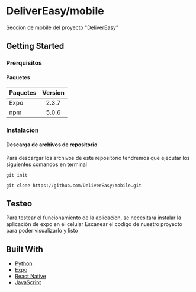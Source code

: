 # DeliverEasy/mobile

Seccion de mobile del proyecto "DeliverEasy"

## Getting Started

### Prerquisitos

#### Paquetes

| Paquetes | Version |
|:---|:---:|
| Expo | 2.3.7 |
| npm | 5.0.6 |


### Instalacion

#### Descarga de archivos de repositorio

Para descargar los archivos de este repositorio tendremos que ejecutar los siguientes comandos en terminal
```
git init

git clone https://github.com/DeliverEasy/mobile.git
```
## Testeo

Para testear el funcionamiento de la aplicacion, se necesitara instalar la aplicación de expo en el celular
Escanear el codigo de nuestro proyecto para poder visualizarlo y listo

## Built With

* [Python](https://www.python.org/)
* [Expo](https://expo.io/)
* [React Native](https://facebook.github.io/react-native/)
* [JavaScript](https://www.javascript.com/)
